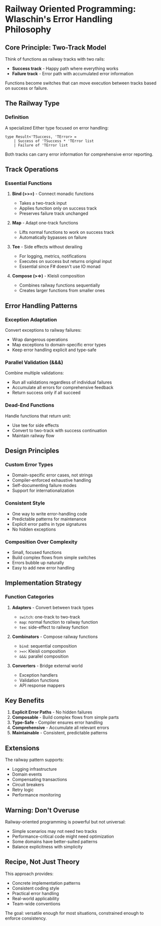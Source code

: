 # Railway Oriented Programming: Wlaschin's Error Handling Philosophy

## Core Principle: Two-Track Model

Think of functions as railway tracks with two rails:
- **Success track** - Happy path where everything works
- **Failure track** - Error path with accumulated error information

Functions become switches that can move execution between tracks based on success or failure.

## The Railway Type

### Definition
A specialized Either type focused on error handling:
```
type Result<'TSuccess, 'TError> =
    | Success of 'TSuccess * 'TError list
    | Failure of 'TError list
```

Both tracks can carry error information for comprehensive error reporting.

## Track Operations

### Essential Functions

1. **Bind (>>=)** - Connect monadic functions
   - Takes a two-track input
   - Applies function only on success track
   - Preserves failure track unchanged

2. **Map** - Adapt one-track functions
   - Lifts normal functions to work on success track
   - Automatically bypasses on failure

3. **Tee** - Side effects without derailing
   - For logging, metrics, notifications
   - Executes on success but returns original input
   - Essential since F# doesn't use IO monad

4. **Compose (>=>)** - Kleisli composition
   - Combines railway functions sequentially
   - Creates larger functions from smaller ones

## Error Handling Patterns

### Exception Adaptation
Convert exceptions to railway failures:
- Wrap dangerous operations
- Map exceptions to domain-specific error types
- Keep error handling explicit and type-safe

### Parallel Validation (&&&)
Combine multiple validations:
- Run all validations regardless of individual failures
- Accumulate all errors for comprehensive feedback
- Return success only if all succeed

### Dead-End Functions
Handle functions that return unit:
- Use tee for side effects
- Convert to two-track with success continuation
- Maintain railway flow

## Design Principles

### Custom Error Types
- Domain-specific error cases, not strings
- Compiler-enforced exhaustive handling
- Self-documenting failure modes
- Support for internationalization

### Consistent Style
- One way to write error-handling code
- Predictable patterns for maintenance
- Explicit error paths in type signatures
- No hidden exceptions

### Composition Over Complexity
- Small, focused functions
- Build complex flows from simple switches
- Errors bubble up naturally
- Easy to add new error handling

## Implementation Strategy

### Function Categories

1. **Adapters** - Convert between track types
   - `switch`: one-track to two-track
   - `map`: normal function to railway function
   - `tee`: side-effect to railway function

2. **Combinators** - Compose railway functions
   - `bind`: sequential composition
   - `>=>`: Kleisli composition
   - `&&&`: parallel composition

3. **Converters** - Bridge external world
   - Exception handlers
   - Validation functions
   - API response mappers

## Key Benefits

1. **Explicit Error Paths** - No hidden failures
2. **Composable** - Build complex flows from simple parts
3. **Type-Safe** - Compiler ensures error handling
4. **Comprehensive** - Accumulate all relevant errors
5. **Maintainable** - Consistent, predictable patterns

## Extensions

The railway pattern supports:
- Logging infrastructure
- Domain events
- Compensating transactions
- Circuit breakers
- Retry logic
- Performance monitoring

## Warning: Don't Overuse

Railway-oriented programming is powerful but not universal:
- Simple scenarios may not need two tracks
- Performance-critical code might need optimization
- Some domains have better-suited patterns
- Balance explicitness with simplicity

## Recipe, Not Just Theory

This approach provides:
- Concrete implementation patterns
- Consistent coding style
- Practical error handling
- Real-world applicability
- Team-wide conventions

The goal: versatile enough for most situations, constrained enough to enforce consistency.
